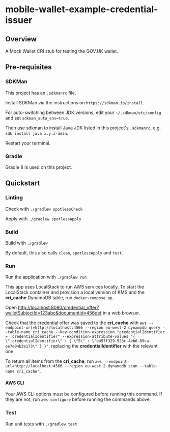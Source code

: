 # mobile-wallet-example-credential-issuer

## Overview

A Mock Wallet CRI stub for testing the GOV.UK wallet.

## Pre-requisites

### SDKMan
This project has an `.sdkmanrc` file.

Install SDKMan via the instructions on `https://sdkman.io/install`.

For auto-switching between JDK versions, edit your `~/.sdkman/etc/config` and set `sdkman_auto_env=true`.

Then use sdkman to install Java JDK listed in this project's `.sdkmanrc`, e.g. `sdk install java x.y.z-amzn`.

Restart your terminal.

### Gradle
Gradle 8 is used on this project.

## Quickstart

### Linting

Check with `./gradlew spotlessCheck`

Apply with `./gradlew spotlessApply`

### Build
Build with `./gradlew`

By default, this also calls `clean`,  `spotlessApply` and `test`.

### Run
Run the application with `./gradlew run`

This app uses LocalStack to run AWS services locally. To start the LocalStack container and provision a local version of KMS and the **cri_cache** DynamoDB table, run `docker-compose up`.

Open [http://localhost:8080/credential_offer?walletSubjectId=123abc&documentId=456def](http://localhost:8080/credential_offer?walletSubjectId=123abc&documentId=456def) in a web browser.

Check that the credential offer was saved to the **cri_cache** with `aws --endpoint-url=http://localhost:4566 --region eu-west-2 dynamodb query --table-name cri_cache --key-condition-expression "credentialIdentifier = :credentialIdentifier" --expression-attribute-values "{ \":credentialIdentifier\" : { \"S\" : \"e457f329-923c-4eb6-85ca-ee7e04b3e173\" } }"`, replacing the **credentialIdentifier** with the relevant one.

To return all items from the **cri_cache**, run `aws --endpoint-url=http://localhost:4566 --region eu-west-2 dynamodb scan --table-name cri_cache"`.

#### AWS CLI

Your AWS CLI options must be configured before running this command. If they are not, run ```aws configure``` before running the commands above.

### Test
Run unit tests with `./gradlew test`
